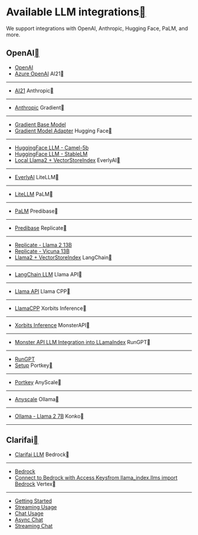 Available LLM integrations[](#available-llm-integrations "Permalink to this heading")
======================================================================================

We support integrations with OpenAI, Anthropic, Hugging Face, PaLM, and more.

OpenAI[](#openai "Permalink to this heading")
----------------------------------------------

* [OpenAI](../../../examples/llm/openai.html)
* [Azure OpenAI](../../../examples/llm/azure_openai.html)
AI21[](#ai21 "Permalink to this heading")
------------------------------------------

* [AI21](../../../examples/llm/ai21.html)
Anthropic[](#anthropic "Permalink to this heading")
----------------------------------------------------

* [Anthropic](../../../examples/llm/anthropic.html)
Gradient[](#gradient "Permalink to this heading")
--------------------------------------------------

* [Gradient Base Model](../../../examples/llm/gradient_base_model.html)
* [Gradient Model Adapter](../../../examples/llm/gradient_model_adapter.html)
Hugging Face[](#hugging-face "Permalink to this heading")
----------------------------------------------------------

* [HuggingFace LLM - Camel-5b](../../../examples/customization/llms/SimpleIndexDemo-Huggingface_camel.html)
* [HuggingFace LLM - StableLM](../../../examples/customization/llms/SimpleIndexDemo-Huggingface_stablelm.html)
* [Local Llama2 + VectorStoreIndex](../../../examples/vector_stores/SimpleIndexDemoLlama-Local.html)
EverlyAI[](#everlyai "Permalink to this heading")
--------------------------------------------------

* [EverlyAI](../../../examples/llm/everlyai.html)
LiteLLM[](#litellm "Permalink to this heading")
------------------------------------------------

* [LiteLLM](../../../examples/llm/litellm.html)
PaLM[](#palm "Permalink to this heading")
------------------------------------------

* [PaLM](../../../examples/llm/palm.html)
Predibase[](#predibase "Permalink to this heading")
----------------------------------------------------

* [Predibase](../../../examples/llm/predibase.html)
Replicate[](#replicate "Permalink to this heading")
----------------------------------------------------

* [Replicate - Llama 2 13B](../../../examples/llm/llama_2.html)
* [Replicate - Vicuna 13B](../../../examples/llm/vicuna.html)
* [Llama2 + VectorStoreIndex](../../../examples/vector_stores/SimpleIndexDemoLlama2.html)
LangChain[](#langchain "Permalink to this heading")
----------------------------------------------------

* [LangChain LLM](../../../examples/llm/langchain.html)
Llama API[](#llama-api "Permalink to this heading")
----------------------------------------------------

* [Llama API](../../../examples/llm/llama_api.html)
Llama CPP[](#llama-cpp "Permalink to this heading")
----------------------------------------------------

* [LlamaCPP](../../../examples/llm/llama_2_llama_cpp.html)
Xorbits Inference[](#xorbits-inference "Permalink to this heading")
--------------------------------------------------------------------

* [Xorbits Inference](../../../examples/llm/xinference_local_deployment.html)
MonsterAPI[](#monsterapi "Permalink to this heading")
------------------------------------------------------

* [Monster API LLM Integration into LLamaIndex](../../../examples/llm/monsterapi.html)
RunGPT[](#rungpt "Permalink to this heading")
----------------------------------------------

* [RunGPT](../../../examples/llm/rungpt.html)
* [Setup](../../../examples/llm/rungpt.html#setup)
Portkey[](#portkey "Permalink to this heading")
------------------------------------------------

* [Portkey](../../../examples/llm/portkey.html)
AnyScale[](#anyscale "Permalink to this heading")
--------------------------------------------------

* [Anyscale](../../../examples/llm/anyscale.html)
Ollama[](#ollama "Permalink to this heading")
----------------------------------------------

* [Ollama - Llama 2 7B](../../../examples/llm/ollama.html)
Konko[](#konko "Permalink to this heading")
--------------------------------------------

Clarifai[](#clarifai "Permalink to this heading")
--------------------------------------------------

* [Clarifai LLM](../../../examples/llm/clarifai.html)
Bedrock[](#bedrock "Permalink to this heading")
------------------------------------------------

* [Bedrock](../../../examples/llm/bedrock.html)
* [Connect to Bedrock with Access Keysfrom llama\_index.llms import Bedrock](../../../examples/llm/bedrock.html#connect-to-bedrock-with-access-keysfrom-llama-index-llms-import-bedrock)
Vertex[](#vertex "Permalink to this heading")
----------------------------------------------

* [Getting Started](../../../examples/llm/vertex.html)
* [Streaming Usage](../../../examples/llm/vertex.html#streaming-usage)
* [Chat Usage](../../../examples/llm/vertex.html#chat-usage)
* [Async Chat](../../../examples/llm/vertex.html#async-chat)
* [Streaming Chat](../../../examples/llm/vertex.html#streaming-chat)
